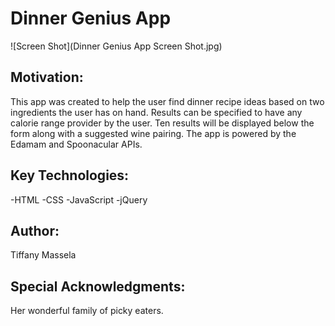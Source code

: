 Dinner Genius App
=================

![Screen Shot](Dinner Genius App Screen Shot.jpg)  

Motivation:  
------------
This app was created to help the user find dinner recipe ideas based on two ingredients the user has on hand.  Results can be specified to have any calorie range provider by the user.  Ten results will be displayed below the form along with a suggested wine pairing.  The app is powered by the Edamam and Spoonacular APIs. 

Key Technologies:  
----------------
-HTML
-CSS
-JavaScript
-jQuery  

Author:
----------------
Tiffany Massela

Special Acknowledgments:
------------------------
Her wonderful family of picky eaters.
